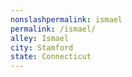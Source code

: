 ```yaml
---
﻿nonslashpermalink: ismael
permalink: /ismael/
alley: Ismael
city: Stamford
state: Connecticut
---
```

